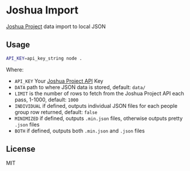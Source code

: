 # Joshua Import
[Joshua Project](http://joshuaproject.net) data import to local JSON

## Usage

```sh
API_KEY=api_key_string node .
```

Where:
- `API_KEY` Your [Joshua Project API](http://joshuaproject.net/api/v2) Key
- `DATA` path to where JSON data is stored, default: `data/`
- `LIMIT` is the number of rows to fetch from the Joshua Project API each pass, 1-1000, default: `1000`
- `INDIVIDUAL` if defined, outputs individual JSON files for each people group row returned, default: `false`
- `MINIMIZED` if defined, outputs `.min.json` files, otherwise outputs pretty `.json` files
- `BOTH` if defined, outputs both `.min.json` and `.json` files

## License
MIT
